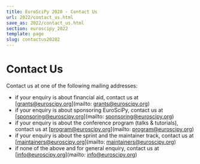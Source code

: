 ```yaml
---
title: EuroSciPy 2020 - Contact Us
url: 2022/contact_us.html
save_as: 2022/contact_us.html
section: euroscipy_2022
template: page
slug: contactus20202
---
```


# Contact Us

Contact us at one of the following mailing addresses:

- if your enquiry is about financial aid, contact us at [grants@euroscipy.org](mailto: grants@euroscipy.org)
- if your enquiry is about sponsoring EuroSciPy, contact us at [sponsoring@euroscipy.org](mailto: sponsoring@euroscipy.org)
- if your enquiry is about the conference program (talks & tutorials), contact us at [program@euroscipy.org](mailto: program@euroscipy.org)
- if your enquiry is about the sprint and the maintainer track, contact us at [maintainers@euroscipy.org](mailto: maintainers@euroscipy.org)
- if none of the above and for general enquiry, contact us at [info@euroscipy.org](mailto: info@euroscipy.org)
